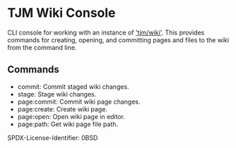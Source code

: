 TJM Wiki Console
=======

CLI console for working with an instance of ['tjm/wiki'](https://github.com/tobymackenzie/wiki.php).  This provides commands for creating, opening, and committing pages and files to the wiki from the command line.

Commands
-------

- commit:       Commit staged wiki changes.
- stage:        Stage wiki changes.
- page:commit:  Commit wiki page changes.
- page:create:  Create wiki page.
- page:open:    Open wiki page in editor.
- page:path:    Get wiki page file path.

<footer>
<p>SPDX-License-Identifier: 0BSD</p>
</footer>
